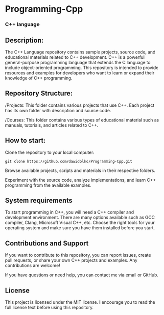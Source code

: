 # **Programming-Cpp**

### **C++ language**

## **Description:**
The C++ Language repository contains sample projects, source code, and educational materials related to C++ development. C++ is a powerful general-purpose programming language that extends the C language to include object-oriented programming. This repository is intended to provide resources and examples for developers who want to learn or expand their knowledge of C++ programming.

## **Repository Structure:**
/Projects: This folder contains various projects that use C++. Each project has its own folder with description and source code.

/Courses: This folder contains various types of educational material such as manuals, tutorials, and articles related to C++.

## **How ​​to start:**

Clone the repository to your local computer:
```
git clone https://github.com/dawidolko/Programming-Cpp.git
```
Browse available projects, scripts and materials in their respective folders.

Experiment with the source code, analyze implementations, and learn C++ programming from the available examples.

## **System requirements**
To start programming in C++, you will need a C++ compiler and development environment. There are many options available such as GCC compiler, Clang, Microsoft Visual C++, etc. Choose the right tools for your operating system and make sure you have them installed before you start.

## **Contributions and Support**
If you want to contribute to this repository, you can report issues, create pull requests, or share your own C++ projects and examples. Any contributions are welcome!

If you have questions or need help, you can contact me via email or GitHub.

## **License**
This project is licensed under the MIT license. I encourage you to read the full license text before using this repository.
